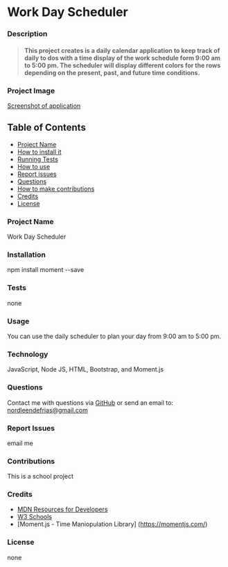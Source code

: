# Work Day Scheduler
###  
### **Description**
> #### This project creates is a daily calendar application to keep track of daily to dos with a time display of the work schedule form 9:00 am to 5:00 pm. The scheduler will display different colors for the rows depending on the present, past, and future time conditions.

### **Project Image**
[Screenshot of application](https://drive.google.com/file/d/1i_r7METG4H13ogtNf-Of5q6w6bRAMf8j/view?usp=sharing)

## **Table of Contents**
- [Project Name](#project_name)
- [How to install it](#installation)
- [Running Tests](#tests)
- [How to use](#usage)
- [Report issues](#issues)
- [Questions](#username)
- [How to make contributions](#contributions)
- [Credits](#credits)
- [License](#license)
### **Project Name**
Work Day Scheduler
### **Installation**
npm install moment --save 
### **Tests**
none
### **Usage**
You can use the daily scheduler to plan your day from 9:00 am to 5:00 pm.
### **Technology**
JavaScript, Node JS, HTML, Bootstrap, and Moment.js
### **Questions**
Contact me with questions via [GitHub](https://github.com/NDF-WEB-DEV) or send an email to: nordleendefrias@gmail.com
### **Report Issues**
email me
### **Contributions**
This is a school project
### **Credits**
* [MDN Resources for Developers](https://developer.mozilla.org/en-US/)
* [W3 Schools](https://www.w3schools.com/)
* [Moment.js - Time Maniopulation Library] (https://momentjs.com/)
### **License**
none